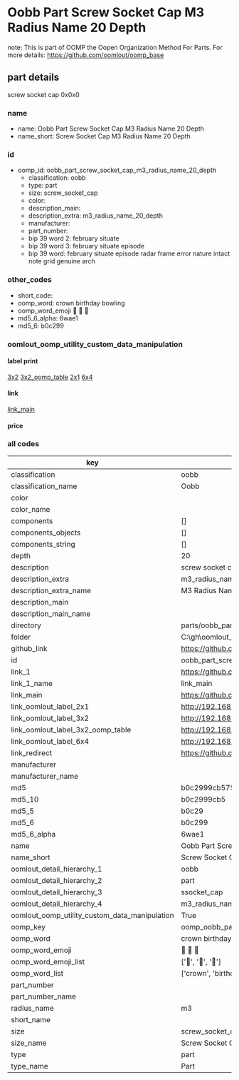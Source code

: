# Oobb Part Screw Socket Cap M3 Radius Name 20 Depth  

note: This is part of OOMP the Oopen Organization Method For Parts. For more details: https://github.com/oomlout/oomp_base

##  part details
  



screw socket cap 0x0x0



### name
* name: Oobb Part Screw Socket Cap M3 Radius Name 20 Depth
* name_short: Screw Socket Cap M3 Radius Name 20 Depth
### id
* oomp_id: oobb_part_screw_socket_cap_m3_radius_name_20_depth
  * classification: oobb
  * type: part
  * size: screw_socket_cap
  * color: 
  * description_main: 
  * description_extra: m3_radius_name_20_depth
  * manufacturer: 
  * part_number: 
  * bip 39 word 2: february situate
  * bip 39 word 3: february situate episode
  * bip 39 word: february situate episode radar frame error nature intact note grid genuine arch

### other_codes
* short_code: 
* oomp_word: crown birthday bowling
* oomp_word_emoji :crown: :birthday: :bowling:
* md5_6_alpha: 6wae1
* md5_6: b0c299






### oomlout_oomp_utility_custom_data_manipulation
#### label print
[3x2](http://192.168.1.245:1112/?label=oomp%206wae1)
[3x2_oomp_table](http://192.168.1.108:1112/?label=oomp%206wae1)
[2x1](http://192.168.1.242:1112/?label=oomp%206wae1)
[6x4](http://192.168.1.55:1112/?label=oomp%206wae1)    

#### link

[link_main](https://github.com/oomlout/oomlout_oobb_version_4_generated_parts/tree/main/navigation_oomp/oobb/part/screw_socket_cap//m3_radius_name_20_depth/part)                              

#### price







### all codes 
| key | value |  
| --- | --- |  
| classification | oobb |  
| classification_name | Oobb |  
| color |  |  
| color_name |  |  
| components | [] |  
| components_objects | [] |  
| components_string | [] |  
| depth | 20 |  
| description | screw socket cap 0x0x0 |  
| description_extra | m3_radius_name_20_depth |  
| description_extra_name | M3 Radius Name 20 Depth |  
| description_main |  |  
| description_main_name |  |  
| directory | parts/oobb_part_screw_socket_cap_m3_radius_name_20_depth |  
| folder | C:\gh\oomlout_oobb_version_4_generated_parts\parts\oobb_part_screw_socket_cap_m3_radius_name_20_depth |  
| github_link | https://github.com/oomlout/oomlout_oomp_part_src/tree/main/parts/oobb_part_screw_socket_cap_m3_radius_name_20_depth |  
| id | oobb_part_screw_socket_cap_m3_radius_name_20_depth |  
| link_1 | https://github.com/oomlout/oomlout_oobb_version_4_generated_parts/tree/main/navigation_oomp/oobb/part/screw_socket_cap//m3_radius_name_20_depth/part |  
| link_1_name | link_main |  
| link_main | https://github.com/oomlout/oomlout_oobb_version_4_generated_parts/tree/main/navigation_oomp/oobb/part/screw_socket_cap//m3_radius_name_20_depth/part |  
| link_oomlout_label_2x1 | http://192.168.1.242:1112/?label=oomp%206wae1 |  
| link_oomlout_label_3x2 | http://192.168.1.245:1112/?label=oomp%206wae1 |  
| link_oomlout_label_3x2_oomp_table | http://192.168.1.108:1112/?label=oomp%206wae1 |  
| link_oomlout_label_6x4 | http://192.168.1.55:1112/?label=oomp%206wae1 |  
| link_redirect | https://github.com/oomlout/oomlout_oobb_version_4_generated_parts/tree/main/parts/hardware_screw_socket_cap_m3_20 |  
| manufacturer |  |  
| manufacturer_name |  |  
| md5 | b0c2999cb575926d332e4b0a97f26aa2 |  
| md5_10 | b0c2999cb5 |  
| md5_5 | b0c29 |  
| md5_6 | b0c299 |  
| md5_6_alpha | 6wae1 |  
| name | Oobb Part Screw Socket Cap M3 Radius Name 20 Depth |  
| name_short | Screw Socket Cap M3 Radius Name 20 Depth |  
| oomlout_detail_hierarchy_1 | oobb |  
| oomlout_detail_hierarchy_2 | part |  
| oomlout_detail_hierarchy_3 | ssocket_cap |  
| oomlout_detail_hierarchy_4 | m3_radius_name_20_depth |  
| oomlout_oomp_utility_custom_data_manipulation | True |  
| oomp_key | oomp_oobb_part_screw_socket_cap_m3_radius_name_20_depth |  
| oomp_word | crown birthday bowling |  
| oomp_word_emoji | :crown: :birthday: :bowling: |  
| oomp_word_emoji_list | [':crown:', ':birthday:', ':bowling:'] |  
| oomp_word_list | ['crown', 'birthday', 'bowling'] |  
| part_number |  |  
| part_number_name |  |  
| radius_name | m3 |  
| short_name |  |  
| size | screw_socket_cap |  
| size_name | Screw Socket Cap |  
| type | part |  
| type_name | Part |  
